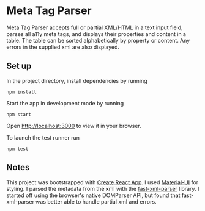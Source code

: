 # Meta Tag Parser

Meta Tag Parser accepts full or partial XML/HTML in a text input field, parses all a11y meta tags, and displays their properties and content in a table. The table can be sorted alphabetically by property or content. Any errors in the supplied xml are also displayed.


## Set up

In the project directory, install dependencies by running

```
npm install
```

Start the app in development mode by running

```
npm start
```

Open [http://localhost:3000](http://localhost:3000) to view it in your browser.

To launch the test runner run

```
npm test
```

## Notes

This project was bootstrapped with [Create React App](https://github.com/facebook/create-react-app). I used [Material-UI](https://mui.com/) for styling. I parsed the metadata from the xml with the [fast-xml-parser](https://www.npmjs.com/package/fast-xml-parser) library. I started off using the browser's native DOMParser API, but found that fast-xml-parser was better able to handle partial xml and errors.
